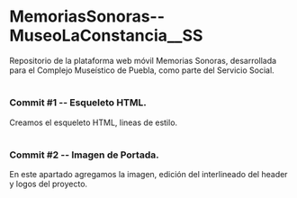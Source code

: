 # MemoriasSonoras--MuseoLaConstancia__SS
Repositorio de la plataforma web móvil Memorias Sonoras, desarrollada para el Complejo Museístico de Puebla, como parte del Servicio Social.
#
### Commit #1 -- Esqueleto HTML.

Creamos el esqueleto HTML, lineas de estilo.

#
### Commit #2 -- Imagen de Portada.

En este apartado agregamos la imagen, edición del interlineado del header y logos del proyecto.